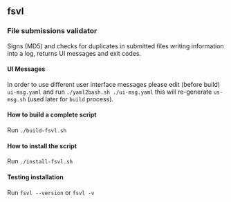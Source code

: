 fsvl
---
### File submissions validator

Signs (MD5) and checks for duplicates in submitted files writing information into a log, returns UI messages and exit codes.

#### UI Messages

In order to use different user interface messages please edit (before build) `ui-msg.yaml` and run `./yaml2bash.sh ./ui-msg.yaml` this will re-generate `us-msg.sh` (used later for `build` process).

#### How to build a complete script

Run `./build-fsvl.sh`

#### How to install the script

Run `./install-fsvl.sh`

#### Testing installation

Run `fsvl --version` or `fsvl -v`
